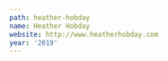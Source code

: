 ```yaml
---
path: heather-hobday
name: Heather Hobday
website: http://www.heatherhobday.com
year: '2019'
---
```

